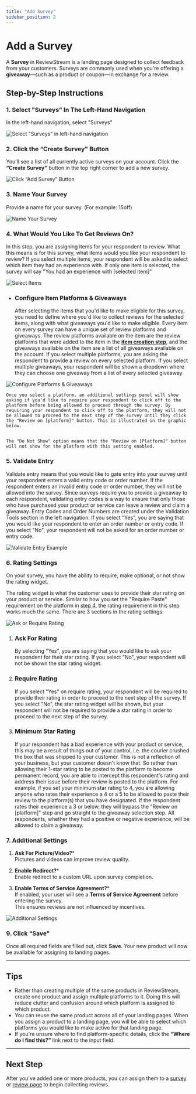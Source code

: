 ```yaml
---
title: "Add Survey"
sidebar_position: 2
---
```


# Add a Survey

A **Survey** in ReviewStream is a landing page designed to collect feedback from your customers. Surveys are commonly used when you're offering a **giveaway**—such as a product or coupon—in exchange for a review.

## Step-by-Step Instructions

### 1. Select "Surveys" In The Left-Hand Navigation

In the left-hand navigation, select "Surveys"

![Select "Surveys" in left-hand navigation](/img/surveys/survey.png)


### 2. Click the “Create Survey" Button

You’ll see a list of all currently active surveys on your account. Click the **“Create Survey"** button in the top right corner to add a new survey.

![Click “Add Survey” Button](/img/surveys/add-survey.png)


### 3. Name Your Survey

Provide a name for your survey. (For example: 15off)

![Name Your Survey](/img/surveys/survey-name.png)



### 4. What Would You Like To Get Reviews On?

In this step, you are assigning items for your respondent to review. What this means is for this survey, what items would you like your respondent to review? If you select multiple items, your respondent will be asked to select which item they had an experience with. If only one item is selected, the survey will say "You had an experience with [selected item]"

![Select Items](/img/surveys/survey-item.png)


-   ### Configure Item Platforms & Giveaways

    After selecting the items that you'd like to make eligible for this survey, you need to define where you'd like to collect reviews for the selected items, along with what giveaways you'd like to make eligible. Every item on every survey can have a unique set of review platforms and giveaways. The review platforms available on the item are the review platforms that were added to the item in the **[item creation step](../../items/products/add#4-choose-platforms)**, and the giveaways available on the item are a list of all giveaways available on the account. If you select multiple platforms, you are asking the respondent to provide a review on every selected platform. If you select multiple giveaways, your respondent will be shown a dropdown where they can choose one giveaway from a list of every selected giveaway.

![Configure Platforms & Giveaways](/img/surveys/configure-platforms.png)


    Once you select a platform, an additional settings panel will show asking if you'd like to require your respondent to click off to the platform before being allowed to proceed through the survey. By requiring your respondent to click off to the platform, they will not be allowed to proceed to the next step of the survey until they click the "Review on [platform]" button. This is illustrated in the graphic below.


    The "Do Not Show" option means that the "Review on [Platform]" button will not show for the platform with this setting enabled.

### 5. Validate Entry

Validate entry means that you would like to gate entry into your survey until your respondent enters a valid entry code or order number. If the respondent enters an invalid entry code or order number, they will not be allowed into the survey. Since surveys require you to provide a giveaway to each respondent, validating entry codes is a way to ensure that only those who have purchased your product or service can leave a review and claim a giveaway. Entry Codes and Order Numbers are created under the Validation Tools section in the left navigation. If you select "Yes", you are saying that you would like your respondent to enter an order number or entry code. If you select "No", your respondent will not be asked for an order number or entry code.

![Validate Entry Example](/img/surveys/validate-entry.png)

### 6. Rating Settings

On your survey, you have the ability to require, make optional, or not show the rating widget.


The rating widget is what the customer uses to provide their star rating on your product or service. Similar to how you set the "Require Paste" requirement on the platform in [step 4](add#4-what-would-you-like-to-get-reviews-on), the rating requirement in this step works much the same. There are 3 sections in the rating settings:

![Ask or Require Rating](/img/surveys/ask-rating.png)

1.  ### Ask For Rating

    By selecting "Yes", you are saying that you would like to ask your respondent for their star rating. If you select "No", your respondent will not be shown the star rating widget.

2.  ### Require Rating

    If you select "Yes" on require rating, your respondent will be required to provide their rating in order to proceed to the next step of the survey. If you select "No", the star rating widget will be shown, but your respondent will not be required to provide a star rating in order to proceed to the next step of the survey.

3.  ### Minimum Star Rating

    If your respondent has a bad experience with your product or service, this may be a result of things out of your control, i.e. the courier crushed the box that was shipped to your customer. This is not a reflection of your business, but your customer doesn't know that. So rather than allowing their 1-star rating to be posted to the platform to become permanent record, you are able to intercept this respondent's rating and address their issue before their review is posted to the platform. For example, if you set your minimum star rating to 4, you are allowing anyone who rates their experience a 4 or a 5 to be allowed to paste their review to the platform(s) that you have designated. If the respondent rates their experience a 3 or below, they will bypass the "Review on [platform]" step and go straight to the giveaway selection step. All respondents, whether they had a positive or negative experience, will be allowed to claim a giveaway.


### 7. Additional Settings

1. **Ask For Picture/Video?***  
   Pictures and videos can improve review quality.  
  
2. **Enable Redirect?***  
   Enable redirect to a custom URL upon survey completion.  

3. **Enable Terms of Service Agreement?***  
   If enabled, your user will see a **Terms of Service Agreement** before entering the survey.  
   This ensures reviews are not influenced by incentives.  

![Additional Settings](/img/surveys/additional-settings.png)

### 9. Click “Save”

Once all required fields are filled out, click **Save**. Your new product will now be available for assigning to landing pages.


---

## Tips

-   Rather than creating multiple of the same products in ReviewStream, create one product and assign multiple platforms to it. Doing this will reduce clutter and confusion around which platform is assigned to which product.
-   You can reuse the same product across all of your landing pages. When you assign a product to a landing page, you will be able to select which platforms you would like to make active for that landing page.
-   If you're unsure where to find platform-specific details, click the **“Where do I find this?”** link next to the input field.

---

## Next Step

After you've added one or more products, you can assign them to a [survey](../landingpages/survey) or [review page](../landingpages/reviewpage) to begin collecting reviews.
